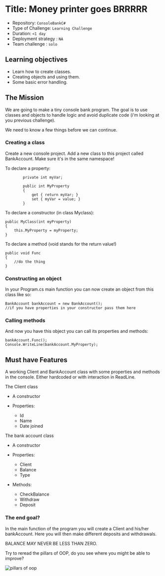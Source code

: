 # Title: Money printer goes BRRRRR

- Repository: `ConsoleBankC#`
- Type of Challenge: `Learning Challenge`
- Duration: `<1 day`
- Deployment strategy : `NA`
- Team challenge : `solo`

## Learning objectives
- Learn how to create classes.
- Creating objects and using them.
- Some basic error handling.


## The Mission
We are going to make a tiny console bank program. The goal is to use classes and objects to handle logic and avoid duplicate code (i'm looking at you previous challenge). 

We need to know a few things before we can continue.

### Creating a class
Create a new console project. Add a new class to this project called BankAccount. Make sure it's in the same namespace!

To declare a property:
```
        private int myVar;

        public int MyProperty
        {
            get { return myVar; }
            set { myVar = value; }
        }
```

To declare a constructor (in class Myclass):
````
public MyClass(int myProperty)
{
    this.MyProperty = myProperty;
}
````

To declare a method (void stands for the return value!)
```
public void Func 
{ 
    //do the thing
}
```


### Constructing an object
In your Program.cs main function you can now create an object from this class like so:

````
BankAccount bankAccount = new BankAccount();
//if you have properties in your constructor pass them here
````


### Calling methods
And now you have this object you can call its properties and methods:

````
bankAccount.Func();
Console.WriteLine(bankAccount.MyProperty);
````

## Must have Features
A working Client and BankAccount class with some properties and methods in the console. Either hardcoded or with interaction in ReadLine.


The Client class
- A constructor

- Properties:
   - Id
   - Name
   - Date joined

The bank account class
- A constructor

- Properties:
  - Client
  - Balance
  - Type

- Methods:
  - CheckBalance
  - Withdraw
  - Deposit


  
  
### The end goal?
In the main function of the program you will create a Client and his/her bankAccount.
Here you will then make different deposits and withdrawals. 

BALANCE MAY NEVER BE LESS THAN ZERO.

Try to reread the pillars of OOP, do you see where you might be able to improve?

![pillars of oop](https://media.giphy.com/media/TlK63ES3t2xKq29QCWI/giphy.gif)
